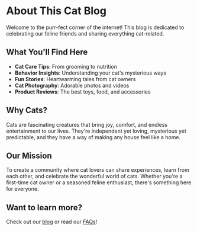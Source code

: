 # About This Cat Blog

Welcome to the purr-fect corner of the internet! This blog is dedicated to celebrating our feline friends and sharing everything cat-related.

## What You'll Find Here

- **Cat Care Tips**: From grooming to nutrition
- **Behavior Insights**: Understanding your cat's mysterious ways
- **Fun Stories**: Heartwarming tales from cat owners
- **Cat Photography**: Adorable photos and videos
- **Product Reviews**: The best toys, food, and accessories

## Why Cats?

Cats are fascinating creatures that bring joy, comfort, and endless entertainment to our lives. They're independent yet loving, mysterious yet predictable, and they have a way of making any house feel like a home.

## Our Mission

To create a community where cat lovers can share experiences, learn from each other, and celebrate the wonderful world of cats. Whether you're a first-time cat owner or a seasoned feline enthusiast, there's something here for everyone.

## Want to learn more?

Check out our [blog]({{base_url}}/blog.html) or read our [FAQs]({{base_url}}/faq.html)!
